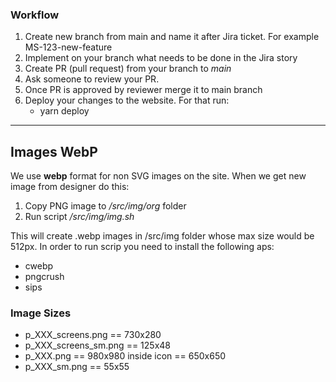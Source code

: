### Workflow
1. Create new branch from main and name it after Jira ticket. For example MS-123-new-feature
2. Implement on your branch what needs to be done in the Jira story
3. Create PR (pull request) from your branch to *main*
4. Ask someone to review your PR. 
5. Once PR is approved by reviewer merge it to main branch
6. Deploy your changes to the website. For that run:
   * yarn deploy

---
## Images WebP

We use **webp** format for non SVG images on the site. When we get new image from designer do this:
1. Copy PNG image to */src/img/org* folder
2. Run script */src/img/img.sh*

This will create .webp images in /src/img folder whose max size would be 512px. In order to run scrip you need to install the following aps:
- cwebp
- pngcrush
- sips

### Image Sizes
* p_XXX_screens.png == 730x280
* p_XXX_screens_sm.png == 125x48
* p_XXX.png == 980x980 inside icon == 650x650
* p_XXX_sm.png == 55x55
